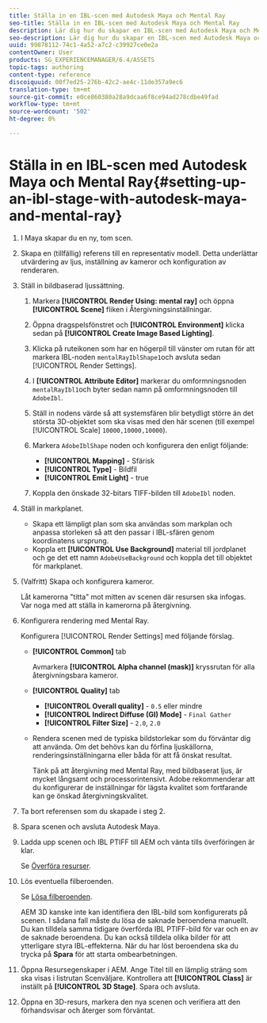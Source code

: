 ```yaml
---
title: Ställa in en IBL-scen med Autodesk Maya och Mental Ray
seo-title: Ställa in en IBL-scen med Autodesk Maya och Mental Ray
description: Lär dig hur du skapar en IBL-scen med Autodesk Maya och Mental Ray.
seo-description: Lär dig hur du skapar en IBL-scen med Autodesk Maya och Mental Ray.
uuid: 99878112-74c1-4a52-a7c2-c39927ce0e2a
contentOwner: User
products: SG_EXPERIENCEMANAGER/6.4/ASSETS
topic-tags: authoring
content-type: reference
discoiquuid: 00f7ed25-276b-42c2-ae4c-11de357a9ec6
translation-type: tm+mt
source-git-commit: e0ce860380a28a9dcaa6f8ce94ad278cdbe49fad
workflow-type: tm+mt
source-wordcount: '502'
ht-degree: 0%

---
```



# Ställa in en IBL-scen med Autodesk Maya och Mental Ray{#setting-up-an-ibl-stage-with-autodesk-maya-and-mental-ray}

1. I Maya skapar du en ny, tom scen.

1. Skapa en (tillfällig) referens till en representativ modell. Detta underlättar utvärdering av ljus, inställning av kameror och konfiguration av renderaren.
1. Ställ in bildbaserad ljussättning.

   1. Markera **[!UICONTROL Render Using: mental ray]** och öppna **[!UICONTROL Scene]** fliken i Återgivningsinställningar.
   1. Öppna dragspelsfönstret och **[!UICONTROL Environment]** klicka sedan på **[!UICONTROL Create Image Based Lighting]**.
   1. Klicka på ruteikonen som har en högerpil till vänster om rutan för att markera IBL-noden `mentalRayIblShape1`och avsluta sedan [!UICONTROL Render Settings].
   1. I **[!UICONTROL Attribute Editor]** markerar du omformningsnoden `mentalRayIbl1`och byter sedan namn på omformningsnoden till `AdobeIbl`.

   1. Ställ in nodens värde så att systemsfären blir betydligt större än det största 3D-objektet som ska visas med den här scenen (till exempel [!UICONTROL Scale] `10000,10000,10000`).
   1. Markera `AdobeIblShape` noden och konfigurera den enligt följande:

      * **[!UICONTROL Mapping]** - Sfärisk
      * **[!UICONTROL Type]** - Bildfil
      * **[!UICONTROL Emit Light]** - true
   1. Koppla den önskade 32-bitars TIFF-bilden till `AdobeIbl` noden.


1. Ställ in markplanet.

   * Skapa ett lämpligt plan som ska användas som markplan och anpassa storleken så att den passar i IBL-sfären genom koordinatens ursprung.
   * Koppla ett **[!UICONTROL Use Background]** material till jordplanet och ge det ett namn `AdobeUseBackground` och koppla det till objektet för markplanet.

1. (Valfritt) Skapa och konfigurera kameror.

   Låt kamerorna &quot;titta&quot; mot mitten av scenen där resursen ska infogas. Var noga med att ställa in kamerorna på återgivning.

1. Konfigurera rendering med Mental Ray.

   Konfigurera [!UICONTROL Render Settings] med följande förslag.

   * **[!UICONTROL Common]** tab

      Avmarkera **[!UICONTROL Alpha channel (mask)]** kryssrutan för alla återgivningsbara kameror.

   * **[!UICONTROL Quality]** tab

      * **[!UICONTROL Overall quality]** - `0.5` eller mindre
      * **[!UICONTROL Indirect Diffuse (GI) Mode]** - `Final Gather`
      * **[!UICONTROL Filter Size]** - `2.0`, `2.0`
   * Rendera scenen med de typiska bildstorlekar som du förväntar dig att använda. Om det behövs kan du förfina ljuskällorna, renderingsinställningarna eller båda för att få önskat resultat.

      Tänk på att återgivning med Mental Ray, med bildbaserat ljus, är mycket långsamt och processorintensivt. Adobe rekommenderar att du konfigurerar de inställningar för lägsta kvalitet som fortfarande kan ge önskad återgivningskvalitet.


1. Ta bort referensen som du skapade i steg 2.

1. Spara scenen och avsluta Autodesk Maya.

1. Ladda upp scenen och IBL PTIFF till AEM och vänta tills överföringen är klar.

   Se [Överföra resurser](/help/assets/managing-assets-touch-ui.md#uploading-assets).

1. Lös eventuella filberoenden.

   Se [Lösa filberoenden](/help/sites-classic-ui-authoring/classicui-upload-proc-3d-resolve-dependencies.md).

   AEM 3D kanske inte kan identifiera den IBL-bild som konfigurerats på scenen. I sådana fall måste du lösa de saknade beroendena manuellt. Du kan tilldela samma tidigare överförda IBL PTIFF-bild för var och en av de saknade beroendena. Du kan också tilldela olika bilder för att ytterligare styra IBL-effekterna. När du har löst beroendena ska du trycka på **Spara** för att starta ombearbetningen.

1. Öppna Resursegenskaper i AEM. Ange Titel till en lämplig sträng som ska visas i listrutan Scenväljare. Kontrollera att **[!UICONTROL Class]** är inställt på **[!UICONTROL 3D Stage]**. Spara och avsluta.

1. Öppna en 3D-resurs, markera den nya scenen och verifiera att den förhandsvisar och återger som förväntat.


